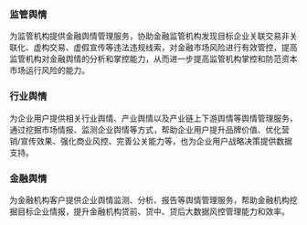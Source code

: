 ### 监管舆情
为监管机构提供金融舆情管理服务，协助金融监管机构发现目标企业关联交易非关联化、虚构交易、虚假宣传等违法违规线索，对金融市场风险进行有效管控，提高监管机构对金融舆情的分析和掌控能力，从而进一步提高监管机构掌控和防范资本市场运行风险的能力。

### 行业舆情
为企业用户提供相关行业舆情、产业舆情以及产业链上下游舆情等舆情管理服务，通过挖掘市场情报、监测企业舆情等方式，帮助企业用户提升品牌价值、优化营销/宣传效果、强化商业风控、完善公关能力等，也为企业用户战略决策提供数据支持。

### 金融舆情
为金融机构客户提供企业舆情监测、分析、报告等舆情管理服务，帮助金融机构挖掘目标企业情报，提升金融机构贷前、贷中、贷后大数据风控管理能力和效率。
